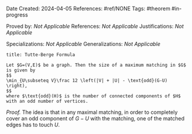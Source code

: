 Date Created: 2024-04-05
References: #ref/NONE
Tags: #theorem #in-progress

Proved by: <i>Not Applicable</i>
References: <i>Not Applicable</i>
Justifications: <i>Not Applicable</i>

Specializations: <i>Not Applicable</i>
Generalizations: <i>Not Applicable</i>

```ad-theorem
title: Tutte-Berge Formula

Let $G=(V,E)$ be a graph. Then the size of a maximum matching in $G$ is given by
$$
\min_{U\subseteq V}\frac 12 \left(|V| + |U| - \text{odd}(G-U)   \right),
$$
where $\text{odd}(H)$ is the number of connected components of $H$ with an odd number of vertices.

```

<i>Proof.</i> The idea is that in any maximal matching, in order to completely cover an odd component of $G-U$ with the matching, one of the matched edges has to touch $U$.